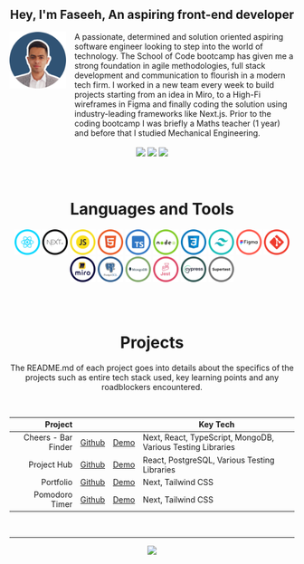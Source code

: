 <h2 align="center">Hey, I'm Faseeh, An aspiring front-end developer</h2>

<div style='display:flex, flex-direction:column, justify-content:center'>
<img align="left" src="./img/Profile/profileCircle.png" width="100" height='100' style='margin-right: 15px'>

<div style='display:flex'>
A passionate, determined and solution oriented aspiring software engineer looking to step into the world of technology. The School of Code bootcamp has given me a strong foundation in agile methodologies, full stack development and communication to flourish in a modern tech firm. I worked in a new team every week to build projects starting from an idea in Miro, to a High-Fi wireframes in Figma and finally coding the solution using industry-leading frameworks like Next.js.
Prior to the coding bootcamp I was briefly a Maths teacher (1 year) and before that I studied Mechanical Engineering.
</div>
</div>
<br>

  <div align="center"> 
  <a href="https://faseehahmed.netlify.app/" target="_blank"><img src="https://img.shields.io/badge/-my_Portfolio-5551E3?style=for-the-badge&logo=ko-f&logoColor=white" target="_blank"></a>
  <a href = "mailto: faseeh_455@hotmail.com"><img src="https://img.shields.io/badge/-Email-%23333?style=for-the-badge&logo=gmail&logoColor=white" target="_blank"></a>
  <a href="https://www.linkedin.com/in/faseehahmed/" target="_blank"><img src="https://img.shields.io/badge/-LinkedIn-%230077B5?style=for-the-badge&logo=linkedin&logoColor=white" target="_blank"></a> 
 </div>
<br><br>
<h1 align="center">Languages and Tools</h1>
<div align="center">
  <img src="./img/TechIcons/React.png" width="45">
  <img src="./img/TechIcons/Next.png" width="45">
  <img src="./img/TechIcons/JavaScript.png" width="45">
  <img src="./img/TechIcons/Html.png" width="45">
  <img src="./img/TechIcons/TypeScript.png" width="45">
  <img src="./img/TechIcons/Nodejs.png" width="45">
  <img src="./img/TechIcons/Css.png" width="45">
  <img src="./img/TechIcons/Tailwind.png" width="45">
  <img src="./img/TechIcons/Figma.png" width="45">
  <img src="./img/TechIcons/GitHub.png" width="45">
  <img src="./img/TechIcons/Miro.png" width="45">
  <img src="./img/TechIcons/PostgreSQL.png" width="45">
  <img src="./img/TechIcons/MongoDB.png" width="45">
  <img src="./img/TechIcons/Jest.png" width="45">
  <img src="./img/TechIcons/Cypress.png" width="45">
  <img src="./img/TechIcons/SuperTest.png" width="45">
</div>


<br><br>


<h1 align="center">Projects</h1>
<p align="center">
The README.md of each project goes into details about the specifics of the projects such as entire tech stack used, key learning points and any roadblockers encountered. 
</p>
<br>
<div align="center">

|               Project |                                                            |                                                          | Key Tech                 |
| --------------------: | ---------------------------------------------------------- | -------------------------------------------------------- | -------------------- |
| Cheers - Bar Finder | [Github](https://github.com/SchoolOfCode/bc13_final-project_front-end-beast-code) | [Demo](https://bc13-final-project-front-end-beast-code-beast-code.vercel.app/) | Next, React, TypeScript, MongoDB, Various Testing Libraries     |
|          Project Hub | [Github](https://github.com/faseehahmed1/FrontEnd_Solo_HackStreetBoys)        | [Demo](https://connect-project-hub.netlify.app/)         | React, PostgreSQL, Various Testing Libraries     |
|          Portfolio | [Github](https://github.com/faseehahmed1/portfolio)        | [Demo](https://faseehahmed.netlify.app/)         | Next, Tailwind CSS     |
|          Pomodoro Timer | [Github](https://github.com/faseehahmed1/pomodoro-timer)        | [Demo](https://pomodoro-app1.netlify.app/)         | Next, Tailwind CSS     |


</div>
<br>

---
<div align="center">
<img src="https://www.codewars.com/users/faseehahmed1/badges/large"/></div>
